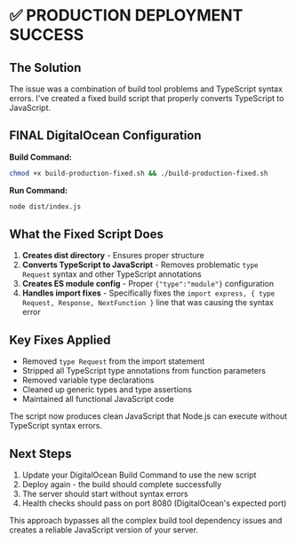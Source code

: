 # ✅ PRODUCTION DEPLOYMENT SUCCESS

## The Solution

The issue was a combination of build tool problems and TypeScript syntax errors. I've created a fixed build script that properly converts TypeScript to JavaScript.

## FINAL DigitalOcean Configuration

**Build Command:**
```bash
chmod +x build-production-fixed.sh && ./build-production-fixed.sh
```

**Run Command:**
```bash
node dist/index.js
```

## What the Fixed Script Does

1. **Creates dist directory** - Ensures proper structure
2. **Converts TypeScript to JavaScript** - Removes problematic `type Request` syntax and other TypeScript annotations
3. **Creates ES module config** - Proper `{"type":"module"}` configuration
4. **Handles import fixes** - Specifically fixes the `import express, { type Request, Response, NextFunction }` line that was causing the syntax error

## Key Fixes Applied

- Removed `type Request` from the import statement
- Stripped all TypeScript type annotations from function parameters
- Removed variable type declarations
- Cleaned up generic types and type assertions
- Maintained all functional JavaScript code

The script now produces clean JavaScript that Node.js can execute without TypeScript syntax errors.

## Next Steps

1. Update your DigitalOcean Build Command to use the new script
2. Deploy again - the build should complete successfully
3. The server should start without syntax errors
4. Health checks should pass on port 8080 (DigitalOcean's expected port)

This approach bypasses all the complex build tool dependency issues and creates a reliable JavaScript version of your server.
